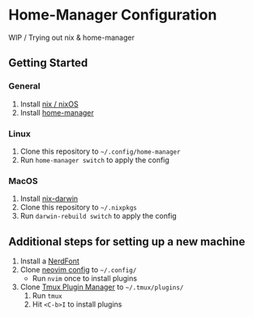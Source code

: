 # Home-Manager Configuration

WIP / Trying out nix & home-manager

## Getting Started

### General
1. Install [nix / nixOS](https://nixos.org/download/)
2. Install [home-manager](https://nix-community.github.io/home-manager/index.xhtml#ch-installation)

### Linux
1. Clone this repository to `~/.config/home-manager`
2. Run `home-manager switch` to apply the config

### MacOS
1. Install [nix-darwin](https://github.com/LnL7/nix-darwin)
2. Clone this repository to `~/.nixpkgs`
3. Run `darwin-rebuild switch` to apply the config

## Additional steps for setting up a new machine

1. Install a [NerdFont](https://github.com/ryanoasis/nerd-fonts)
2. Clone [neovim config](https://github.com/bschulzebaek/nvim) to `~/.config/`
    * Run `nvim` once to install plugins
3. Clone [Tmux Plugin Manager](https://github.com/tmux-plugins/tpm) to `~/.tmux/plugins/`
    1. Run `tmux`
    2. Hit `<C-b>I` to install plugins
